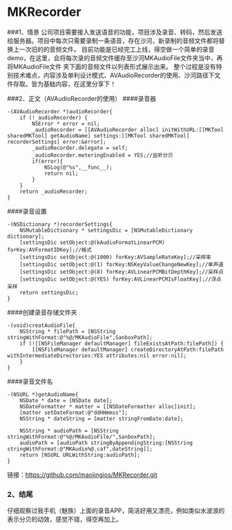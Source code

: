 # MKRecorder
###1、情景
  公司项目需要接入发送语音的功能，项目涉及录音、转码，然后发送给服务器。项目中每次只需要录制一条语音，存在沙河，新录制的音频文件都将替换上一次旧的的音频文件。
  目前功能是已经完工上线，得空做一个简单的录音demo，在这里，会将每次录的音频文件缓存至沙河MKAudioFile文件夹当中，再将MKAudioFile文件
  夹下面的音频文件以列表形式展示出来。
  整个过程是没有特别技术难点，内容涉及单利设计模式、AVAudioRecorder的使用、沙河路径下文件存取。皆为基础内容，在这里分享下！
  
###2、正文（AVAudioRecorder的使用）
####录音器

	-(AVAudioRecorder *)audioRecorder{
	    if (!_audioRecorder) {
	        NSError * error = nil;
	        _audioRecorder = [[AVAudioRecorder alloc] initWithURL:[[MKTool sharedMKTool] getAudioName] settings:[[MKTool sharedMKTool] recorderSettings] error:&error];
	        _audioRecorder.delegate = self;
	        _audioRecorder.meteringEnabled = YES;//监听分贝
	        if(error){
	            NSLog(@"%s",__func__);
	            return nil;
	        }
	    }
	    return _audioRecorder;
	}

####录音设置

	-(NSDictionary *)recorderSettings{
	    NSMutableDictionary * settingsDic = [NSMutableDictionary dictionary];
	    [settingsDic setObject:@(kAudioFormatLinearPCM) forKey:AVFormatIDKey];//格式
	    [settingsDic setObject:@(1000) forKey:AVSampleRateKey];//采样率
	    [settingsDic setObject:@(1) forKey:NSKeyValueChangeNewKey];//单声道
	    [settingsDic setObject:@(8) forKey:AVLinearPCMBitDepthKey];//采样点
	    [settingsDic setObject:@(YES) forKey:AVLinearPCMIsFloatKey];//浮点采样
	    return settingsDic;
	}
####创建录音存储文件夹

	-(void)creatAudioFile{
	    NSString * filePath = [NSString stringWithFormat:@"%@/MKAudioFile",SanboxPath];
	    if (![[NSFileManager defaultManager] fileExistsAtPath:filePath]) {
	        [[NSFileManager defaultManager] createDirectoryAtPath:filePath withIntermediateDirectories:YES attributes:nil error:nil];
	    }
	}

####录音文件名

	-(NSURL *)getAudioName{
	    NSDate * date = [NSDate date];
	    NSDateFormatter * matter = [[NSDateFormatter alloc]init];
	    [matter setDateFormat:@"ddHHmmss"];
	    NSString * dateString = [matter stringFromDate:date];
	
	    NSString * audioPath = [NSString stringWithFormat:@"%@/MKAudioFile/",SanboxPath];
	    audioPath = [audioPath stringByAppendingString:[NSString stringWithFormat:@"MKAudio%@.caf",dateString]];
	    return [NSURL URLWithString:audioPath];
	}
链接：<https://github.com/maojingios/MKRecorder.git>

### 2、结尾
仔细观察过我手机（魅族）上面的录音APP，简洁好用又漂亮，例如类似水波浪的表示分贝的动效，感觉不错，得空再加上。

